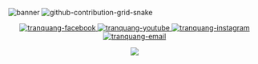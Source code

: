 ![banner](https://user-images.githubusercontent.com/117824221/201148089-ab58d387-66cf-47b3-9c37-1f15a54143a6.png)
![github-contribution-grid-snake](https://user-images.githubusercontent.com/117824221/201459895-c485d08b-c5bf-403c-b49e-7189c979da67.svg)

<div align="center">
  <a href="https://www.facebook.com/vuanh.dio.2" target="blank">
    <img src="https://img.icons8.com/bubbles/100/000000/facebook-new.png" alt="tranquang-facebook" />
  </a>
  <a href="https://www.youtube.com/channel/UCCJ7gbRotFwxYR8oBRWU9eA" target="blank">
    <img src="https://img.icons8.com/bubbles/100/000000/youtube-squared.png" alt="tranquang-youtube" />
  </a>
  <a href="https://www.instagram.com/_du.anh/" target="blank">
    <img src="https://img.icons8.com/bubbles/100/000000/instagram.png" alt="tranquang-instagram" />
  </a>
  <a href="mailto:vuanh13122002a@gmail.com" target="top">
    <img src="https://img.icons8.com/bubbles/100/000000/apple-mail.png" alt="tranquang-email" />
  </a>
</div>
<p align='center'>
<img src="https://activity-graph.herokuapp.com/graph?username=VuAnhDio&theme=react-dark&hide_border=true">
<p>
